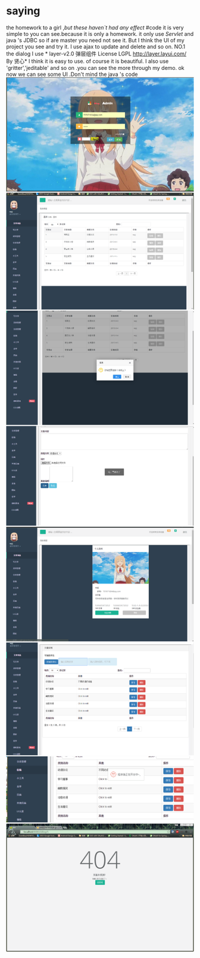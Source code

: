 # saying 
the homework to a girl ,*but these haven`t had any effect*
#code
it is very simple to you can see.because it is only a homework.
it only use *Servlet* and java 's JDBC so if are master you need not see it.
But I think the UI of my project you see and try it. I use ajax to update and delete and so on.
NO.1 the dialog I use * layer-v2.0 弹层组件 License LGPL  http://layer.layui.com/ By 贤心*
I think it is easy to use. of course it is beautiful.
I also use 'gritter','jeditable' and so on .you can see the more  through  my demo.
ok now we can see some UI .Don't mind the java 's code
![image](https://github.com/BigDuck/LBlog/blob/master/Screenshot/1.png)
![image](https://github.com/BigDuck/LBlog/blob/master/Screenshot/2.png)
![image](https://github.com/BigDuck/LBlog/blob/master/Screenshot/3.png)
![image](https://github.com/BigDuck/LBlog/blob/master/Screenshot/4.png)
![image](https://github.com/BigDuck/LBlog/blob/master/Screenshot/5.png)
![image](https://github.com/BigDuck/LBlog/blob/master/Screenshot/6.png)
![image](https://github.com/BigDuck/LBlog/blob/master/Screenshot/8.png)
![image](https://github.com/BigDuck/LBlog/blob/master/Screenshot/9.png)

